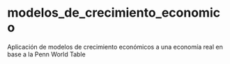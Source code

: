 # modelos_de_crecimiento_economico
Aplicación de modelos de crecimiento económicos a una economía real en base a la Penn World Table
